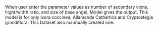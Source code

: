 When user enter the parameter values as number of secondary viens, hight/width ratio, and size of base angel, Model gives the output. This model is for only Ixora coccinea, Allamanda Cathartica and Cryptostegia grandiflora. This Dataset also mannually created one.
